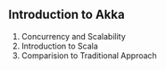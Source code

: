 Introduction to Akka
--

1. Concurrency and Scalability
2. Introduction to Scala
3. Comparision to Traditional Approach